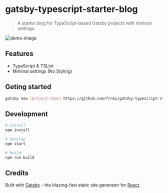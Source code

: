 # gatsby-typescript-starter-blog

> A starter blog for TypeScript-based Gatsby projects with minimal settings.

![demo-image](https://user-images.githubusercontent.com/45202363/50053530-e8357980-0179-11e9-8fdd-2ff069038ad2.png)

## Features

- TypeScript & TSLint
- Minimal settings (No Styling)

## Geting started

```bash
gatsby new [project-name] https://github.com/frnki/gatsby-typescript-starter-blog
```

## Development

```bash
# install
npm install

# develop 
npm start

# build
npm run build
```

## Credits

Built with [Gatsby](https://www.gatsbyjs.org/) - the blazing-fast static site generator for [React](https://facebook.github.io/react/).
